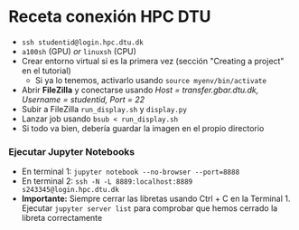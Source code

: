 # Receta conexión HPC DTU

- `ssh studentid@login.hpc.dtu.dk`
- `a100sh` (GPU) *or* `linuxsh` (CPU)
- Crear entorno virtual si es la primera vez (sección "Creating a project" en el tutorial)
  - Si ya lo tenemos, activarlo usando `source myenv/bin/activate`
- Abrir **FileZilla** y conectarse usando _Host = transfer.gbar.dtu.dk, Username = studentid, Port = 22_
- Subir a FileZilla `run_display.sh` y `display.py`
- Lanzar job usando `bsub < run_display.sh`
- Si todo va bien, debería guardar la imagen en el propio directorio

### Ejecutar Jupyter Notebooks

- En terminal 1: `jupyter notebook --no-browser --port=8888`
- En terminal 2: `ssh -N -L 8889:localhost:8889 s243345@login.hpc.dtu.dk`
- **Importante:** Siempre cerrar las libretas usando Ctrl + C en la Terminal 1. Ejecutar `jupyter server list` para comprobar que hemos cerrado la libreta correctamente
